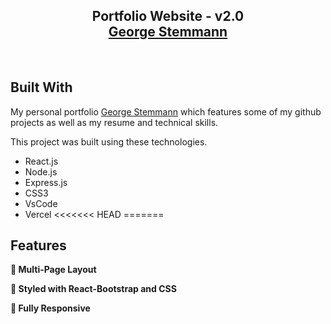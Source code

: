 <h2 align="center">
  Portfolio Website - v2.0<br/>
  <a href="https://portfolio-website-2021.surge.sh/" target="_blank">George Stemmann</a>
</h2>

<br/>

## Built With

My personal portfolio <a href="https://portfolio-website-2021.surge.sh/" target="_blank">George Stemmann</a> which features some of my github projects as well as my resume and technical skills.<br/>

This project was built using these technologies.

- React.js
- Node.js
- Express.js
- CSS3
- VsCode
- Vercel
<<<<<<< HEAD
=======

## Features

**📖 Multi-Page Layout**

**🎨 Styled with React-Bootstrap and CSS**

**📱 Fully Responsive**
